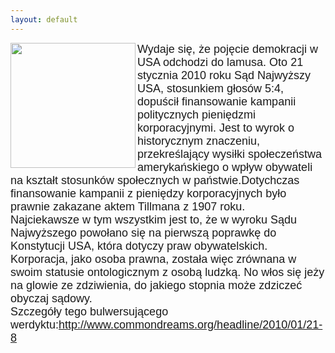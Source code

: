 ```yaml
---
layout: default
---
```

<img src="{{site.baseurl}}\articles\pictures\465.statua_wolnosci.jpg"  align="left" width="200"><!--23--><p style="margin: 0px 0px 18px; font-size: 18px; font-family: Helvetica;">
Wydaje się, że pojęcie demokracji w USA odchodzi do lamusa. Oto 21 stycznia 2010 roku Sąd Najwyższy USA, stosunkiem głosów 5:4, dopuścił finansowanie kampanii politycznych pieniędzmi korporacyjnymi. Jest to wyrok o historycznym znaczeniu, przekreślający wysiłki społeczeństwa amerykańskiego o wpływ obywateli na kształt stosunków społecznych w państwie.Dotychczas finansowanie kampanii z pieniędzy korporacyjnych było prawnie zakazane aktem Tillmana z 1907 roku.<br>Najciekawsze w tym wszystkim jest to, że w wyroku Sądu Najwyższego powołano się na pierwszą poprawkę do Konstytucji USA, która dotyczy praw obywatelskich. Korporacja, jako osoba prawna, została więc zrównana w swoim statusie ontologicznym z osobą ludzką. No włos się jeży na glowie ze zdziwienia, do jakiego stopnia może zdziczeć obyczaj sądowy.<br>Szczegóły tego bulwersującego werdyktu:http://www.commondreams.org/headline/2010/01/21-8</p>